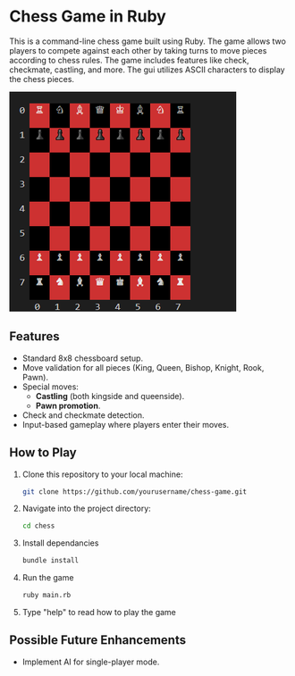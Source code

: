 # Chess Game in Ruby

This is a command-line chess game built using Ruby. The game allows two players to compete against each other by taking turns to move pieces according to chess rules. The game includes features like check, checkmate, castling, and more. The gui utilizes ASCII characters to display the chess pieces.

![Chess board](images/chess_board.png)


## Features

- Standard 8x8 chessboard setup.
- Move validation for all pieces (King, Queen, Bishop, Knight, Rook, Pawn).
- Special moves:
  - **Castling** (both kingside and queenside).
  - **Pawn promotion**.
- Check and checkmate detection.
- Input-based gameplay where players enter their moves.

## How to Play

1. Clone this repository to your local machine:

   ```bash
   git clone https://github.com/yourusername/chess-game.git

2. Navigate into the project directory:

   ```bash
   cd chess

3. Install dependancies
    ```bash
   bundle install

4. Run the game
    ```bash
   ruby main.rb

5. Type "help" to read how to play the game

## Possible Future Enhancements

- Implement AI for single-player mode.






   


